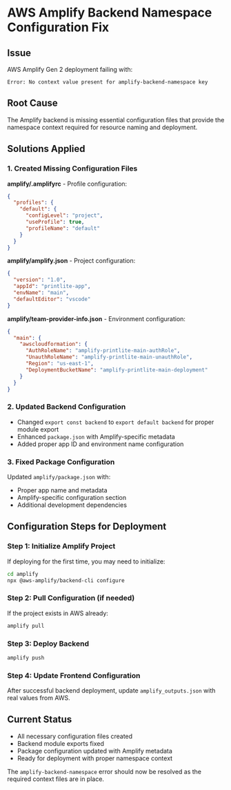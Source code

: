 # AWS Amplify Backend Namespace Configuration Fix

## Issue
AWS Amplify Gen 2 deployment failing with:
```
Error: No context value present for amplify-backend-namespace key
```

## Root Cause
The Amplify backend is missing essential configuration files that provide the namespace context required for resource naming and deployment.

## Solutions Applied

### 1. Created Missing Configuration Files

**amplify/.amplifyrc** - Profile configuration:
```json
{
  "profiles": {
    "default": {
      "configLevel": "project",
      "useProfile": true,
      "profileName": "default"
    }
  }
}
```

**amplify/amplify.json** - Project configuration:
```json
{
  "version": "1.0",
  "appId": "printlite-app",
  "envName": "main",
  "defaultEditor": "vscode"
}
```

**amplify/team-provider-info.json** - Environment configuration:
```json
{
  "main": {
    "awscloudformation": {
      "AuthRoleName": "amplify-printlite-main-authRole",
      "UnauthRoleName": "amplify-printlite-main-unauthRole",
      "Region": "us-east-1",
      "DeploymentBucketName": "amplify-printlite-main-deployment"
    }
  }
}
```

### 2. Updated Backend Configuration

- Changed `export const backend` to `export default backend` for proper module export
- Enhanced `package.json` with Amplify-specific metadata
- Added proper app ID and environment name configuration

### 3. Fixed Package Configuration

Updated `amplify/package.json` with:
- Proper app name and metadata
- Amplify-specific configuration section
- Additional development dependencies

## Configuration Steps for Deployment

### Step 1: Initialize Amplify Project
If deploying for the first time, you may need to initialize:
```bash
cd amplify
npx @aws-amplify/backend-cli configure
```

### Step 2: Pull Configuration (if needed)
If the project exists in AWS already:
```bash
amplify pull
```

### Step 3: Deploy Backend
```bash
amplify push
```

### Step 4: Update Frontend Configuration
After successful backend deployment, update `amplify_outputs.json` with real values from AWS.

## Current Status
- All necessary configuration files created
- Backend module exports fixed
- Package configuration updated with Amplify metadata
- Ready for deployment with proper namespace context

The `amplify-backend-namespace` error should now be resolved as the required context files are in place.